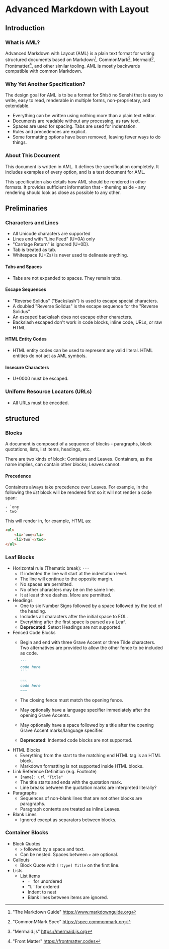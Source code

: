 # Advanced Markdown with Layout

## Introduction

### What is AML?

Advanced Markdown with Layout (AML) is a plain text format for writing structured documents based on Markdown[^mark], CommonMark[^com], Mermaid[^mer], Frontmatter[^front], and other similar tooling. AML is mostly backwards compatible with common Markdown.

[^mark]: "The Markdown Guide" <https://www.markdownguide.org>

[^com]: "CommonMNark Spec" <https://spec.commonmark.org>

[^mer]: "Mermaid.js" <https://mermaid.js.org>

[^front]: "Front Matter" <https://frontmatter.codes>

### Why Yet Another Specification?

The design goal for AML is to be a format for Shisō no Senshi that is easy to write, easy to read, renderable in multiple forms, non-proprietary, and extendable.

- Everything can be written using nothing more than a plain text editor.
- Documents are readable without any processing, as raw text.
- Spaces are used for spacing. Tabs are used for indentation.
- Rules and precedences are explicit.
- Some formatting options have been removed, leaving fewer ways to do things.

### About This Document

This document is written in AML. It defines the specification completely. It includes examples of every option, and is a test document for AML.

This specification also details how AML should be rendered in other formats. It provides sufficient information that - theming aside - any rendering should look as close as possible to any other.

## Preliminaries

### Characters and Lines

- All Unicode characters are supported
- Lines end with "Line Feed" (U+0A) only
- "Carriage Return" is ignored (U+0D).
- Tab is treated as tab.
- Whitespace (U+Zs) is never used to delineate anything.

#### Tabs and Spaces

- Tabs are not expanded to spaces. They remain tabs. 

#### Escape Sequences

- "Reverse Solidus" ("Backslash") is used to escape special characters. 
- A doubled "Reverse Solidus" is the escape sequence for the "Reverse Solidus"
- An escaped backslash does not escape other characters.
- Backslash escaped don't work in code blocks, inline code, URLs, or raw HTML.

#### HTML Entity Codes

- HTML entity codes can be used to represent any valid literal. HTML entities do not act as AML symbols.

#### Insecure Characters

- U+0000 must be escaped. 

### Uniform Resource Locators (URLs)

- All URLs must be encoded.

## structured

### Blocks

A document is composed of a sequence of blocks - paragraphs, block quotations, lists, list items, headings, etc. 

There are two kinds of block: Contaiers and Leaves. Containers, as the name implies, can contain other blocks; Leaves cannot.

#### Precedence

Containers always take precedence over Leaves. For example, in the following the *list* block will be rendered first so it will not render a code span:

```aml Precedence Example 1
- `one
- two`
```

This will render in, for example, HTML as:

```html
<ul>
	<li>`one</li>
	<li>two`</two>
</ul>
```
### Leaf Blocks

- Horizontal rule (Thematic break): `---`
  - If indented the line will start at the indentation level.
  - The line will continue to the opposite margin.
  - No spaces are permitted.
  - No other characters may be on the same line.
  - It at least three dashes. More are permitted.
- Headings
  - One to six Number Signs followed by a space followed by the text of the heading.
  - Includes all characters after the initial space to EOL.
  - Everything after the first space is parsed as a Leaf.
  - **Deprecated**: Setext Headings are not supported.
- Fenced Code Blocks
  - Begin and end with three Grave Accent or three Tilde characters. Two alternatives are provided to allow the other fence to be included as code.
	
	~~~markdown
	```
	code here
	```
	~~~

	```markdown
	~~~
	code here
	~~~
	```

  - The closing fence must match the opening fence.
  - May optionally have a language specifier immediately after the opening Grave Accents.
  - May optionally have a space followed by a title after the opening Grave Accent marks/language specifier.
  - **Deprecated**: Indented code blocks are not supported.
- HTML Blocks
  - Everything from the start to the matching end HTML tag is an HTML block.
  - Markdown formatting is not supported inside HTML blocks.
- Link Reference Definition (e.g. Footnote)
  - `[name]: url "Title"`
  - The title starts and ends with the quotation mark.
  - Line breaks between the quotation marks are interpreted literally?
- Paragraphs
  - Sequences of non-blank lines that are not other blocks are paragraphs.
  - Paragraph contents are treated as inline Leaves.
- Blank Lines
  - Ignored except as separators between blocks.

### Container Blocks

- Block Quotes
  - `>` followed by a space and text.
  - Can be nested. Spaces between `>` are optional.
- Callouts
  - Block Quote with `[!type] Title` on the first line.
- Lists
  - List items
    - `- ` for unordered
    - '1. ' for ordered
    - Indent to nest
    - Blank lines between items are ignored.
